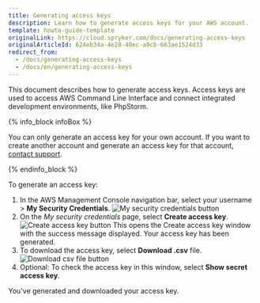 ```yaml
---
title: Generating access keys
description: Learn how to generate access keys for your AWS account.
template: howto-guide-template
originalLink: https://cloud.spryker.com/docs/generating-access-keys
originalArticleId: 624eb34a-4e28-40ec-a9cb-663ae1524d33
redirect_from:
  - /docs/generating-access-keys
  - /docs/en/generating-access-keys
---
```


This document describes how to generate access keys. Access keys are used to access AWS Command Line Interface and connect integrated development environments, like PhpStorm.

{% info_block infoBox %}

You can only generate an access key for your own account. If you want to create another account and generate an access key for that account, [contact support](https://spryker.force.com/support/s/).

{% endinfo_block %}

To generate an access key:

1. In the AWS Management Console navigation bar, select your username > **My Security Credentials**.
![My security credentials button](https://spryker.s3.eu-central-1.amazonaws.com/cloud-docs/Spryker+Cloud/Security/Generating+access+keys/my-security-credentials-button.png)
2. On the *My security credentials* page, select **Create access key**.
![Create access key button](https://spryker.s3.eu-central-1.amazonaws.com/cloud-docs/Spryker+Cloud/Security/Generating+access+keys/create-access-key-button.png)
    This opens the Create access key window with the success message displayed. Your access key has been generated.
3. To download the access key, select **Download .csv** file.
![Download csv file button](https://spryker.s3.eu-central-1.amazonaws.com/cloud-docs/Spryker+Cloud/Security/Generating+access+keys/download-csv-button-file-button.png)
4. Optional: To check the access key in this window, select **Show secret access key**.

You've generated and downloaded your access key.
